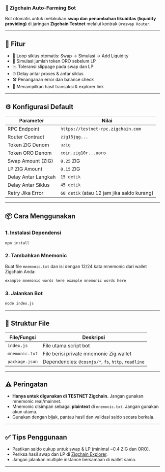 ### 🌾 Zigchain Auto-Farming Bot

Bot otomatis untuk melakukan **swap dan penambahan likuiditas (liquidity providing)** di jaringan **Zigchain Testnet** melalui kontrak `Oroswap Router`.

---

## 🚀 Fitur

- 🔁 Loop siklus otomatis: Swap → Simulasi → Add Liquidity
- 🔎 Simulasi jumlah token ORO sebelum LP
- 📉 Toleransi slippage pada swap dan LP
- ⏱ Delay antar proses & antar siklus
- 🛠 Penanganan error dan balance check
- 🧠 Menampilkan hasil transaksi & explorer link

---

## ⚙️ Konfigurasi Default

| Parameter           | Nilai                                      |
| ------------------- | ------------------------------------------ |
| RPC Endpoint        | `https://testnet-rpc.zigchain.com`         |
| Router Contract     | `zig15jqg...`                              |
| Token ZIG Denom     | `uzig`                                     |
| Token ORO Denom     | `coin.zig10r...uoro`                       |
| Swap Amount (ZIG)   | `0.25` ZIG                                 |
| LP ZIG Amount       | `0.15` ZIG                                 |
| Delay Antar Langkah | `15 detik`                                 |
| Delay Antar Siklus  | `45 detik`                                 |
| Retry Jika Error    | `60 detik` (atau 12 jam jika saldo kurang) |

---

## 📦 Cara Menggunakan

### 1. **Instalasi Dependensi**

```bash
npm install
```

### 2. **Tambahkan Mnemonic**

Buat file `mnemonic.txt` dan isi dengan 12/24 kata mnemonic dari wallet Zigchain Anda:

```txt
example mnemonic words here example mnemonic words here
```

### 3. **Jalankan Bot**

```bash
node index.js
```

---

## 📁 Struktur File

| File/Fungsi    | Deskripsi                                           |
| -------------- | --------------------------------------------------- |
| `index.js`     | File utama script bot                               |
| `mnemonic.txt` | File berisi private mnemonic Zig wallet             |
| `package.json` | Dependencies: `@cosmjs/*`, `fs`, `http`, `readline` |

---

## ⚠️ Peringatan

- **Hanya untuk digunakan di TESTNET Zigchain.** Jangan gunakan mnemonic real/mainnet.
- Mnemonic disimpan sebagai **plaintext** di `mnemonic.txt`. Jangan gunakan akun utama.
- Gunakan dengan bijak, pantau hasil dan validasi saldo secara berkala.

---

## ✅ Tips Penggunaan

- Pastikan saldo cukup untuk swap & LP (minimal \~0.4 ZIG dan ORO).
- Periksa hasil swap dan LP di [Zigchain Explorer](https://zigscan.org/).
- Jangan jalankan multiple instance bersamaan di wallet sama.

---

